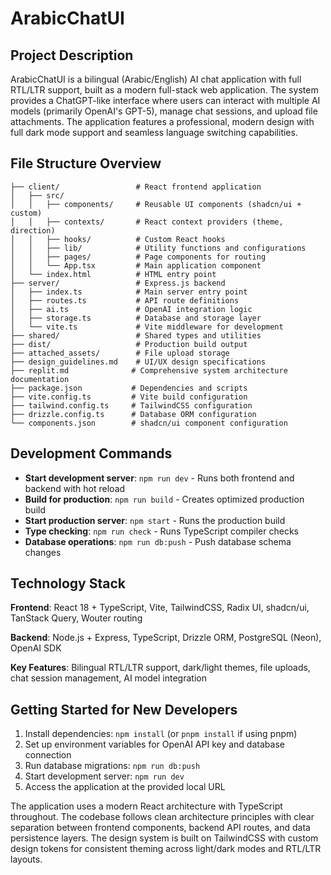 # ArabicChatUI

## Project Description

ArabicChatUI is a bilingual (Arabic/English) AI chat application with full RTL/LTR support, built as a modern full-stack web application. The system provides a ChatGPT-like interface where users can interact with multiple AI models (primarily OpenAI's GPT-5), manage chat sessions, and upload file attachments. The application features a professional, modern design with full dark mode support and seamless language switching capabilities.

## File Structure Overview

```
├── client/                 # React frontend application
│   ├── src/
│   │   ├── components/     # Reusable UI components (shadcn/ui + custom)
│   │   ├── contexts/       # React context providers (theme, direction)
│   │   ├── hooks/          # Custom React hooks
│   │   ├── lib/            # Utility functions and configurations
│   │   ├── pages/          # Page components for routing
│   │   └── App.tsx         # Main application component
│   └── index.html          # HTML entry point
├── server/                 # Express.js backend
│   ├── index.ts            # Main server entry point
│   ├── routes.ts           # API route definitions
│   ├── ai.ts               # OpenAI integration logic
│   ├── storage.ts          # Database and storage layer
│   └── vite.ts             # Vite middleware for development
├── shared/                 # Shared types and utilities
├── dist/                   # Production build output
├── attached_assets/        # File upload storage
├── design_guidelines.md    # UI/UX design specifications
├── replit.md              # Comprehensive system architecture documentation
├── package.json           # Dependencies and scripts
├── vite.config.ts         # Vite build configuration
├── tailwind.config.ts     # TailwindCSS configuration
├── drizzle.config.ts      # Database ORM configuration
└── components.json        # shadcn/ui component configuration
```

## Development Commands

- **Start development server**: `npm run dev` - Runs both frontend and backend with hot reload
- **Build for production**: `npm run build` - Creates optimized production build
- **Start production server**: `npm start` - Runs the production build
- **Type checking**: `npm run check` - Runs TypeScript compiler checks
- **Database operations**: `npm run db:push` - Push database schema changes

## Technology Stack

**Frontend**: React 18 + TypeScript, Vite, TailwindCSS, Radix UI, shadcn/ui, TanStack Query, Wouter routing

**Backend**: Node.js + Express, TypeScript, Drizzle ORM, PostgreSQL (Neon), OpenAI SDK

**Key Features**: Bilingual RTL/LTR support, dark/light themes, file uploads, chat session management, AI model integration

## Getting Started for New Developers

1. Install dependencies: `npm install` (or `pnpm install` if using pnpm)
2. Set up environment variables for OpenAI API key and database connection
3. Run database migrations: `npm run db:push`
4. Start development server: `npm run dev`
5. Access the application at the provided local URL

The application uses a modern React architecture with TypeScript throughout. The codebase follows clean architecture principles with clear separation between frontend components, backend API routes, and data persistence layers. The design system is built on TailwindCSS with custom design tokens for consistent theming across light/dark modes and RTL/LTR layouts.